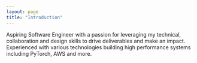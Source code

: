 ```yaml
---
layout: page
title: "Introduction"
---
```


Aspiring Software Engineer with a passion for leveraging my technical, collaboration and design skills to drive deliverables and make an impact. Experienced with various technologies building high performance systems including PyTorch, AWS and more. 
